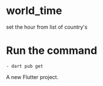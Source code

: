 # world_time

set the hour from list of country's

# Run the command

    - dart pub get

A new Flutter project.
